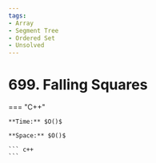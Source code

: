 ```yaml
---
tags:
- Array
- Segment Tree
- Ordered Set
- Unsolved
---
```



# 699. Falling Squares

=== "C++"

    **Time:** $O()$

    **Space:** $O()$

    ``` c++
    ```
